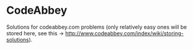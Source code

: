 # CodeAbbey
Solutions for codeabbey.com problems (only relatively easy ones will be stored here, see this -> http://www.codeabbey.com/index/wiki/storing-solutions).
 
